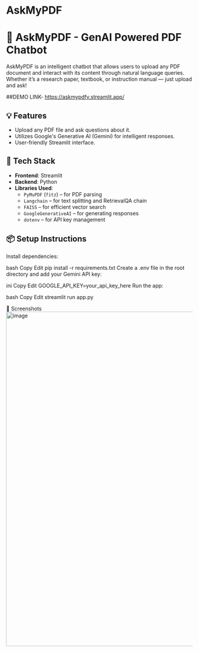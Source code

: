 # AskMyPDF

# 📄 AskMyPDF - GenAI Powered PDF Chatbot

AskMyPDF is an intelligent chatbot that allows users to upload any PDF document and interact with its content through natural language queries. Whether it’s a research paper, textbook, or instruction manual — just upload and ask!

##DEMO LINK- https://askmypdfv.streamlit.app/
## 💡 Features

- Upload any PDF file and ask questions about it.
- Utilizes Google's Generative AI (Gemini) for intelligent responses.
- User-friendly Streamlit interface.

## 🚀 Tech Stack

- **Frontend**: Streamlit  
- **Backend**: Python  
- **Libraries Used**:  
  - `PyMuPDF` (`fitz`) – for PDF parsing  
  - `Langchain` – for text splitting and RetrievalQA chain  
  - `FAISS` – for efficient vector search  
  - `GoogleGenerativeAI` – for generating responses  
  - `dotenv` – for API key management  

## 📦 Setup Instructions

Install dependencies:

bash
Copy
Edit
pip install -r requirements.txt
Create a .env file in the root directory and add your Gemini API key:

ini
Copy
Edit
GOOGLE_API_KEY=your_api_key_here
Run the app:

bash
Copy
Edit
streamlit run app.py

📸 Screenshots
<img width="1907" height="902" alt="image" src="https://github.com/user-attachments/assets/c7cc94de-4b75-4ad5-a464-6f15c4c5caa1" />
